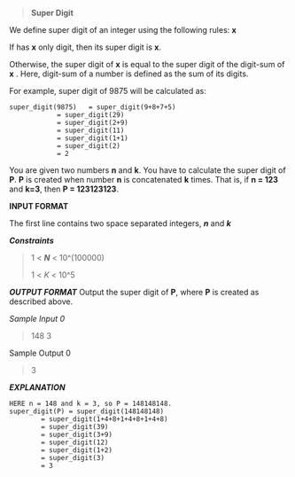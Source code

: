 

> **Super  Digit**

  

We  define  super  digit  of  an  integer using  the  following  rules: **x**

 
If has **x** only digit,  then  its  super  digit  is **x**. 

Otherwise,  the  super  digit  of **x** is  equal  to  the  super  digit  of  the  digit-sum  of **x** .  Here,  digit-sum  of  a  number  is  defined  as  the  sum  of  its  digits. 

For  example,  super  digit  of 9875 will  be  calculated  as:

    super_digit(9875)   = super_digit(9+8+7+5)
			    = super_digit(29)
			    = super_digit(2+9)
			    = super_digit(11)
			    = super_digit(1+1)
			    = super_digit(2)
			    = 2

You  are  given  two  numbers **n** and **k**. You  have  to  calculate  the  super  digit  of **P**. **P** is  created  when  number **n** is  concatenated **k** times.  That  is,  if **n = 123** and **k=3**, then **P = 123123123**.

**INPUT FORMAT**

The first line contains two space separated integers, ***n*** and ***k***

***Constraints***

> 1 < ***N*** < 10^(100000)
> 
> 1 < *K* < 10^5

***OUTPUT FORMAT***
Output the super digit of **P**, where **P** is created as described above.

*Sample Input 0*

> 148 3

Sample Output 0

> 3

***EXPLANATION***

    HERE n = 148 and k = 3, so P = 148148148.
	super_digit(P) = super_digit(148148148)
		    = super_digit(1+4+8+1+4+8+1+4+8)
		    = super_digit(39)
		    = super_digit(3+9)
		    = super_digit(12)
		    = super_digit(1+2)
		    = super_digit(3)
		    = 3


